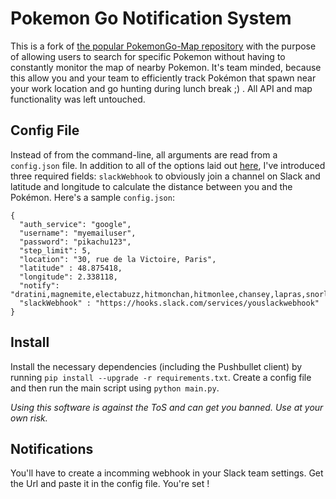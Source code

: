 # Pokemon Go Notification System

This is a fork of [the popular PokemonGo-Map repository](https://github.com/AHAAAAAAA/PokemonGo-Map) with the purpose of allowing users to search for specific Pokemon without having to constantly monitor the map of nearby Pokemon. It's team minded, because this allow you and your team to efficiently track Pokémon that spawn near your work location and go hunting during lunch break ;) . All API and map functionality was left untouched.


## Config File
Instead of from the command-line, all arguments are read from a `config.json` file. In addition to all of the options laid out [here](https://github.com/AHAAAAAAA/PokemonGo-Map/wiki/Usage), I've introduced three required fields: `slackWebhook` to obviously join a channel on Slack and latitude and longitude to calculate the distance between you and the Pokémon.
Here's a sample `config.json`:

```
{
  "auth_service": "google",
  "username": "myemailuser",
  "password": "pikachu123",
  "step_limit": 5,
  "location": "30, rue de la Victoire, Paris",
  "latitude" : 48.875418,
  "longitude": 2.338118,
  "notify": "dratini,magnemite,electabuzz,hitmonchan,hitmonlee,chansey,lapras,snorlax,porygon,mew,mewtwo,moltres,zapdos,articuno,ditto,seel,gyarados,cubone",
  "slackWebhook" : "https://hooks.slack.com/services/youslackwebhook"
}
```

## Install

Install the necessary dependencies (including the Pushbullet client) by running `pip install --upgrade -r requirements.txt`. Create a config file and then run the main script using `python main.py`.

*Using this software is against the ToS and can get you banned. Use at your own risk.*

## Notifications
You'll have to create a incomming webhook in your Slack team settings. Get the Url and paste it in the config file. You're set !

